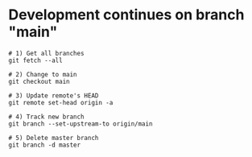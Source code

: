 # Development continues on branch "main"

```
# 1) Get all branches
git fetch --all

# 2) Change to main
git checkout main

# 3) Update remote's HEAD
git remote set-head origin -a

# 4) Track new branch 
git branch --set-upstream-to origin/main

# 5) Delete master branch
git branch -d master
```

